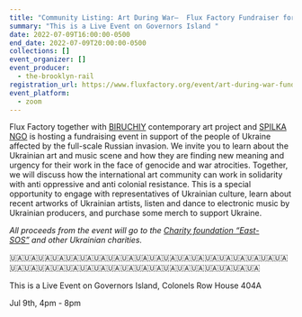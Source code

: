 ```yaml
---
title: "Community Listing: Art During War–  Flux Factory Fundraiser for Ukraine "
summary: "This is a Live Event on Governors Island "
date: 2022-07-09T16:00:00-0500
end_date: 2022-07-09T20:00:00-0500
collections: []
event_organizer: []
event_producer:
  - the-brooklyn-rail
registration_url: https://www.fluxfactory.org/event/art-during-war-fundraiser-for-ukraine/
event_platform:
  - zoom
---
```

Flux Factory together with [BIRUCHIY](https://www.instagram.com/biruchiy/) contemporary art project and [SPILKA NGO](https://www.instagram.com/spilka.nyc/) is hosting a fundraising event in support of the people of Ukraine affected by the full-scale Russian invasion. We invite you to learn about the Ukrainian art and music scene and how they are finding new meaning and urgency for their work in the face of genocide and war atrocities. Together, we will discuss how the international art community can work in solidarity with anti oppressive and anti colonial resistance. This is a special opportunity to engage with representatives of Ukrainian culture, learn about recent artworks of Ukrainian artists, listen and dance to electronic music by Ukrainian producers, and purchase some merch to support Ukraine. 

*All proceeds from the event will go to the [Charity foundation “East-SOS”](https://www.instagram.com/vostoksos_ua/) and other Ukrainian charities.*

🇺🇦🇺🇦🇺🇦🇺🇦🇺🇦🇺🇦🇺🇦🇺🇦🇺🇦🇺🇦🇺🇦🇺🇦🇺🇦🇺🇦🇺🇦🇺🇦🇺🇦🇺🇦🇺🇦🇺🇦🇺🇦🇺🇦🇺🇦🇺🇦🇺🇦🇺🇦🇺🇦🇺🇦🇺🇦🇺🇦🇺🇦🇺🇦🇺🇦🇺🇦🇺🇦🇺🇦🇺🇦🇺🇦

This is a Live Event on Governors Island, Colonels Row House 404A 



Jul 9th, 4pm - 8pm